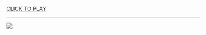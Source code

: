 
<a href="https://premium76.site?title=techgrapple_unblocked_games&ref=13M">CLICK TO PLAY</a></h3>
<hr>

<a href="https://premium76.site?title=techgrapple_unblocked_games&ref=13M"><img src="https://clearcache.store/games.png"></a>


